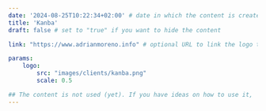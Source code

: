 ```yaml
---
date: '2024-08-25T10:22:34+02:00' # date in which the content is created - defaults to "today"
title: 'Kanba'
draft: false # set to "true" if you want to hide the content 

link: "https://www.adrianmoreno.info" # optional URL to link the logo to

params:
    logo:
        src: "images/clients/kanba.png"
        scale: 0.5

## The content is not used (yet). If you have ideas on how to use it, 
---
```

